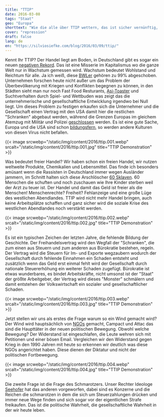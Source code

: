 ```yaml
---
title: "TTIP"
date: 2016-03-08
tags: "Staat"
geo: "Europa"
shorttext: "Wie die alle über TTIP wettern, das ist sicher vernünftig, aber woher kommt das Wissen wenn alles geheim ist?"
cover: "repression"
draft: false
lang: de
en: "https://silviosiefke.com/blog/2016/03/09/ttip/"
---
```


Kennt Ihr TTIP? Der Handel liegt am Boden, in Deutschland gibt es sogar ein neuen [negativen Rekord](http://www.spiegel.de/wirtschaft/soziales/usa-sind-deutschlands-wichtigster-handelspartner-a-1080198.html "Erstmals seit 40 Jahren: USA sind Deutschlands wichtigster Handelspartner"). Das ist eine Misserie im Kapitalismus wo die ganze Welt nur in Wachstum gemessen wird. Wachstum bedeutet Wohlstand und Reichtum für alle. Ja ich weiß, diese [BWLer](http://www.stupidedia.org/stupi/BWLer "BWLer") gehören zu 99% abgeschoben. Unternehmen forschen heute nicht außer um das Problem der Überbevölkerung mit Kriegen und Konflikten begegnen zu können, in den Städten sieht man nur noch Fast Food Resturants, [Asi-Toaster](http://www.mundmische.de/bedeutung/29112-Assitoaster "Assitoaster") und Suchtverhalten durch Spiel- und Wettbuden was zeigt das die unternehmerische und gesellschaftliche Entwicklung irgendwo bei Null liegt. Um dieses Problem zu festigen erkaufen sich die Unternehmer und die Gesellschaft einen Vertrag mit den USA damit hier die restlichen "Schranken" abgebaut werden, während die Grenzen Europas im gleichem Atemzug mit Militär und Polizei [geschlossen](http://german.china.org.cn/international/2015-09/16/content_36604034.htm "Mehrere Grenzen in Europa geschlossen") werden. Es ist eine gute Sache, Europa und die USA sind schon [bildungsfern](https://de.wiktionary.org/wiki/bildungsfern "bildungsfern"), so werden andere Kulturen von diesen Virus nicht befallen.

{{< image srcwebp="/static/img/content/2016/ttip.001.webp" srcalt="/static/img/content/2016/ttip.001.jpg" title="TTIP Demonstration" >}}

Was bedeutet freier Handel? Wir haben schon ein freien Handel, wir nutzen weltweite Produkte, Chemikalien und Lebensmittel. Das finde ich besonders amüsant wenn die Rassisten in Deutschland immer wegen Ausländer jammern, im Schnitt halten sich diese Arschlöscher [60 Sklaven](https://josopon.wordpress.com/2016/02/25/jeder-von-uns-haelt-60-sklaven/ "Jeder von uns hält 60 Sklaven!"). 60 Menschen die schuften und noch zuschauen wie Ihre Kinder sterben weil der Arzt zu teuer ist. Der Handel und damit das Geld ist freier als die Menschen! Menschenrechte? Freiheit? Fehlanzeige und eine große Lüge des westlichen Abendlandes. TTIP wird nicht mehr Handel bringen, auch keine Arbeitsplätze schaffen und ganz sicher wird die soziale Krise des westlichen Abendlandes noch verstärkt werden.

{{< image srcwebp="/static/img/content/2016/ttip.002.webp" srcalt="/static/img/content/2016/ttip.002.jpg" title="TTIP Demonstration" >}}

Es ist ein typischen Zeichen der letzten Jahre, die fehlende Bildung der Geschichte. Der Freihandelsvertrag wird den Wegfall der "Schranken", die zum einen aus Steuern und zum anderen aus Bürokratie bestehen, regeln. Der Vertrag wird die Steuern für Im- und Exporte wegzaubern wodurch der Gesellschaft durch fehlende Einnahmen ein Schaden entsteht und zusätzlich wenn das Geld erst einmal fehlt wird der Gesellschaft durch nationale Steuererhöhung ein weiterer Schaden zugefügt. Bürokratie ist etwas wunderbares, es bindet Arbeitskräfte, nicht umsonst ist der "Staat" der größte Arbeitgeber, der Vertrag wird dieses "Monster" schmälern und damit entstehen der Volkswirtschaft ein sozialer und gesellschaftlicher Schaden. 

{{< image srcwebp="/static/img/content/2016/ttip.003.webp" srcalt="/static/img/content/2016/ttip.003.jpg" title="TTIP Demonstration" >}}

Jetzt stellen wir uns als erstes die Frage warum so ein Wind gemacht wird? Der Wind wird hauptsächlich von [NGOs](http://www.politik-lexikon.at/ngo/ "Politisches Lexikon erklärt NGO") gemacht, Campact und Attac das sind die Haupttäter in der neuen politischen Bewegung. Obwohl welche Bewegung? Der Widerstand ist eingeschlafen, die Leute wehren sich mit Petitionen und einer bösen Email. Vergleichen wir den Widerstand gegen Krieg in den 1990 Jahren mit heute so erkennen wir deutlich was diese NGOs angerichtet haben. Diese dienen der Diktatur und nicht der politischen Fortbewegung. 

{{< image srcwebp="/static/img/content/2016/ttip.004.webp" srcalt="/static/img/content/2016/ttip.004.jpg" title="TTIP Demonstration" >}}

Die zweite Frage ist die Frage des Schmarotzers. Unser Rechter Ideologe [Seehofer](http://debattiersalon.de/fakten-fakten-fakten-wenn-der-bayern-horst-mal-wieder-schmuddelt/ "Seehofer und das rassistische Lügen") hat das anderen vorgeworfen, dabei sind es Konzerne und die Reichen die schmarotzen in dem die sich um Steuerzahlungen drücken und immer neue Wege finden und sich sogar vor der eigentlichen Strafe freikaufen. Das ist die politische Wahrheit, die gesellschaftliche Wahrheit in der wir heute leben. 
